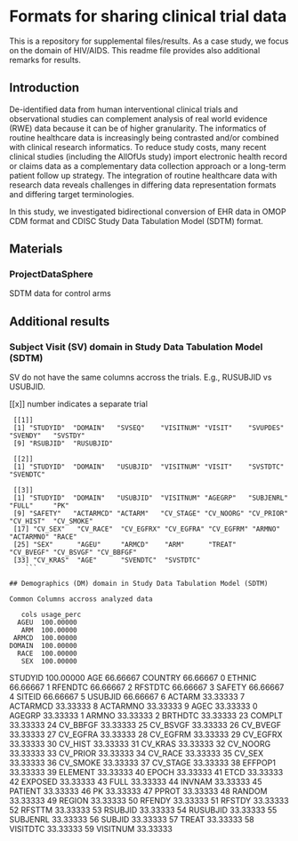 # Formats for sharing clinical trial data 

This is a repository for supplemental files/results.
As a case study, we focus on the domain of HIV/AIDS.
This readme file provides also additional remarks for results.
 

## Introduction
De-identified data from human interventional clinical trials and observational studies can complement analysis of real world evidence (RWE) data because it can be of higher granularity. The informatics of routine healthcare data is increasingly being contrasted and/or combined with clinical research informatics. To reduce study costs, many recent clinical studies (including the AllOfUs study) import electronic health record or claims data as a complementary data collection approach or a long-term patient follow up strategy. The integration of routine healthcare data with research data reveals challenges in differing data representation formats and differing target terminologies.

In this study, we investigated bidirectional conversion of EHR data in OMOP CDM format and CDISC Study Data Tabulation Model (SDTM) format.


## Materials
### ProjectDataSphere

SDTM data for control arms 

## Additional results

### Subject Visit (SV) domain in Study Data Tabulation Model (SDTM)

SV do not have the same columns accross the trials. E.g., RUSUBJID vs USUBJID.

[[x]] number indicates a separate trial

```
 [[1]]
 [1] "STUDYID"  "DOMAIN"   "SVSEQ"    "VISITNUM" "VISIT"    "SVUPDES"  "SVENDY"   "SVSTDY"
 [9] "RSUBJID"  "RUSUBJID"

 [[2]]
 [1] "STUDYID"  "DOMAIN"   "USUBJID"  "VISITNUM" "VISIT"    "SVSTDTC"  "SVENDTC"

 [[3]]
 [1] "STUDYID"  "DOMAIN"   "USUBJID"  "VISITNUM" "AGEGRP"   "SUBJENRL" "FULL"     "PK"
 [9] "SAFETY"   "ACTARMCD" "ACTARM"   "CV_STAGE" "CV_NOORG" "CV_PRIOR" "CV_HIST"  "CV_SMOKE"
 [17] "CV_SEX"   "CV_RACE"  "CV_EGFRX" "CV_EGFRA" "CV_EGFRM" "ARMNO"    "ACTARMNO" "RACE"
 [25] "SEX"      "AGEU"     "ARMCD"    "ARM"      "TREAT"    "CV_BVEGF" "CV_BSVGF" "CV_BBFGF"
 [33] "CV_KRAS"  "AGE"      "SVENDTC"  "SVSTDTC"
	```

## Demographics (DM) domain in Study Data Tabulation Model (SDTM)

Common Columns accross analyzed data

```
       cols usage_perc
      AGEU  100.00000
       ARM  100.00000
     ARMCD  100.00000
    DOMAIN  100.00000
      RACE  100.00000
       SEX  100.00000
   STUDYID  100.00000
       AGE   66.66667
   COUNTRY   66.66667
0   ETHNIC   66.66667
1  RFENDTC   66.66667
2  RFSTDTC   66.66667
3   SAFETY   66.66667
4   SITEID   66.66667
5  USUBJID   66.66667
6   ACTARM   33.33333
7 ACTARMCD   33.33333
8 ACTARMNO   33.33333
9     AGEC   33.33333
0   AGEGRP   33.33333
1    ARMNO   33.33333
2  BRTHDTC   33.33333
23   COMPLT   33.33333
24 CV_BBFGF   33.33333
25 CV_BSVGF   33.33333
26 CV_BVEGF   33.33333
27 CV_EGFRA   33.33333
28 CV_EGFRM   33.33333
29 CV_EGFRX   33.33333
30  CV_HIST   33.33333
31  CV_KRAS   33.33333
32 CV_NOORG   33.33333
33 CV_PRIOR   33.33333
34  CV_RACE   33.33333
35   CV_SEX   33.33333
36 CV_SMOKE   33.33333
37 CV_STAGE   33.33333
38  EFFPOP1   33.33333
39  ELEMENT   33.33333
40    EPOCH   33.33333
41     ETCD   33.33333
42  EXPOSED   33.33333
43     FULL   33.33333
44   INVNAM   33.33333
45  PATIENT   33.33333
46       PK   33.33333
47    PPROT   33.33333
48   RANDOM   33.33333
49   REGION   33.33333
50   RFENDY   33.33333
51   RFSTDY   33.33333
52   RFSTTM   33.33333
53  RSUBJID   33.33333
54 RUSUBJID   33.33333
55 SUBJENRL   33.33333
56   SUBJID   33.33333
57    TREAT   33.33333
58 VISITDTC   33.33333
59 VISITNUM   33.33333
```